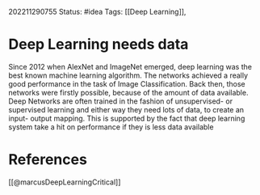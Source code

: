 202211290755
Status: #idea
Tags: [[Deep Learning]], 

# Deep Learning needs data
Since 2012 when AlexNet and ImageNet emerged, deep learning was the best known machine learning algorithm. The networks achieved a really good performance in the task of Image Classification. Back then, those networks were firstly possible, because of the amount of data available. Deep Networks are often trained in the fashion of unsupervised- or supervised learning and either way they need lots of data, to create an input- output mapping.
This is supported by the fact that deep learning system take a hit on performance if they is less data available



# References
[[@marcusDeepLearningCritical]]